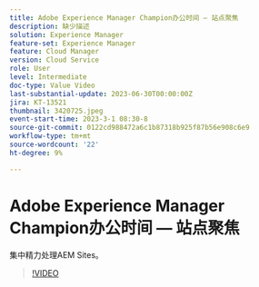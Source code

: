 ```yaml
---
title: Adobe Experience Manager Champion办公时间 — 站点聚焦
description: 缺少描述
solution: Experience Manager
feature-set: Experience Manager
feature: Cloud Manager
version: Cloud Service
role: User
level: Intermediate
doc-type: Value Video
last-substantial-update: 2023-06-30T00:00:00Z
jira: KT-13521
thumbnail: 3420725.jpeg
event-start-time: 2023-3-1 08:30-8
source-git-commit: 0122cd988472a6c1b87318b925f87b56e908c6e9
workflow-type: tm+mt
source-wordcount: '22'
ht-degree: 9%

---
```



# Adobe Experience Manager Champion办公时间 — 站点聚焦

集中精力处理AEM Sites。

>[!VIDEO](https://video.tv.adobe.com/v/3420725/?learn=on)
